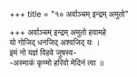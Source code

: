 +++
title = "१० अर्वाञ्चम् इन्द्रम् अमुतो"

+++
अर्वाञ्चम् इन्द्रम् अमुतो हवामहे  
यो गोजिद् धनजिद् अश्वजिद् यः ।  
इमं नो यज्ञं विहवे जुषस्व-  
-अस्माकं कृण्मो हरिवो मेदिनं त्वा ॥